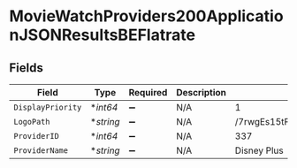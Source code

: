 # MovieWatchProviders200ApplicationJSONResultsBEFlatrate


## Fields

| Field                            | Type                             | Required                         | Description                      | Example                          |
| -------------------------------- | -------------------------------- | -------------------------------- | -------------------------------- | -------------------------------- |
| `DisplayPriority`                | **int64*                         | :heavy_minus_sign:               | N/A                              | 1                                |
| `LogoPath`                       | **string*                        | :heavy_minus_sign:               | N/A                              | /7rwgEs15tFwyR9NPQ5vpzxTj19Q.jpg |
| `ProviderID`                     | **int64*                         | :heavy_minus_sign:               | N/A                              | 337                              |
| `ProviderName`                   | **string*                        | :heavy_minus_sign:               | N/A                              | Disney Plus                      |